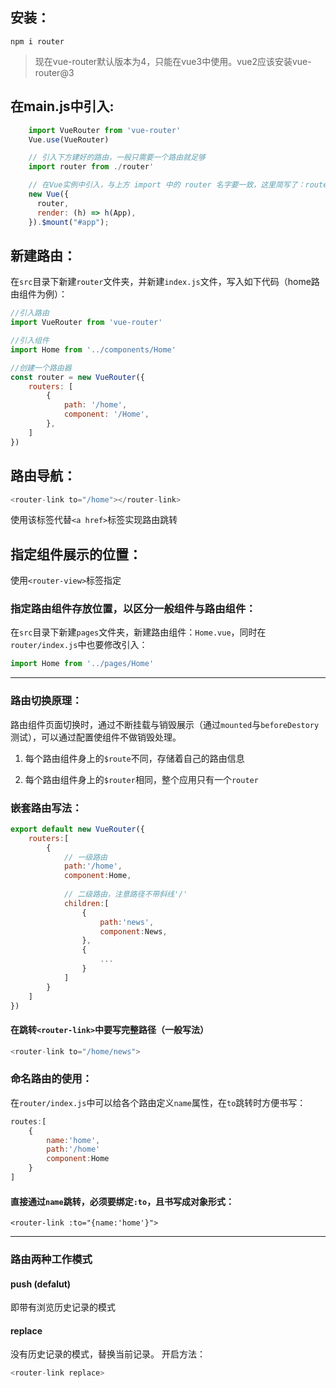 ## 安装：
`npm i router`
>现在vue-router默认版本为4，只能在vue3中使用。vue2应该安装vue-router@3

## 在main.js中引入:
```js
    import VueRouter from 'vue-router'
    Vue.use(VueRouter)  

    // 引入下方建好的路由，一般只需要一个路由就足够  
    import router from ./router'

    // 在Vue实例中引入，与上方 import 中的 router 名字要一致，这里简写了：router: router
    new Vue({
      router,
      render: (h) => h(App),
    }).$mount("#app");

```
## 新建路由：
在`src`目录下新建`router`文件夹，并新建`index.js`文件，写入如下代码（home路由组件为例）：

```js
//引入路由
import VueRouter from 'vue-router'

//引入组件
import Home from '../components/Home'

//创建一个路由器
const router = new VueRouter({
    routers: [
        {
            path: '/home',
            component: '/Home',
        },
    ]
})
```

## 路由导航：

```js 
<router-link to="/home"></router-link>
```

使用该标签代替`<a href>`标签实现路由跳转

## 指定组件展示的位置：

使用`<router-view>`标签指定

### 指定路由组件存放位置，以区分一般组件与路由组件：

在`src`目录下新建`pages`文件夹，新建路由组件：`Home.vue`，同时在`router/index.js`中也要修改引入：
```js
import Home from '../pages/Home'
```

---

### 路由切换原理：

路由组件页面切换时，通过不断挂载与销毁展示（通过`mounted`与`beforeDestory`测试），可以通过配置使组件不做销毁处理。

1. 每个路由组件身上的`$route`不同，存储着自己的路由信息

2. 每个路由组件身上的`$router`相同，整个应用只有一个`router`

### 嵌套路由写法：
```js
export default new VueRouter({
    routers:[
        {
            // 一级路由
            path:'/home',
            component:Home,
            
            // 二级路由，注意路径不带斜线'/'
            children:[
                {
                    path:'news',
                    component:News,
                },
                {
                    ...
                }
            ]
        }
    ]
})
```
#### 在跳转`<router-link>`中要写完整路径（一般写法）
```js
<router-link to="/home/news">
```

### 命名路由的使用：
在`router/index.js`中可以给各个路由定义`name`属性，在`to`跳转时方便书写：
```js
routes:[
    {
        name:'home',
        path:'/home'
        component:Home
    }
]
```
#### 直接通过`name`跳转，必须要绑定`:to`，且书写成对象形式：
```js;
<router-link :to="{name:'home'}">
```
---
### 路由两种工作模式
#### push (defalut)
即带有浏览历史记录的模式

#### replace
没有历史记录的模式，替换当前记录。
开启方法：
```js
<router-link replace>
```
